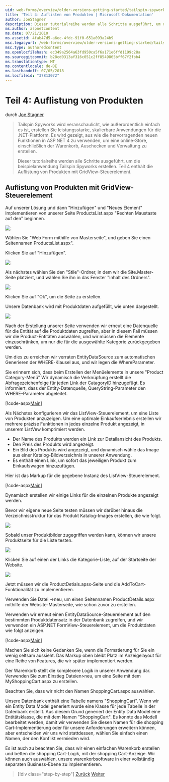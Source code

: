 ```yaml
---
uid: web-forms/overview/older-versions-getting-started/tailspin-spyworks/tailspin-spyworks-part-4
title: 'Teil 4: Auflisten von Produkten | Microsoft-Dokumentation'
author: JoeStagner
description: Dieser tutorialreihe werden alle Schritte ausgeführt, um die beispielanwendung Tailspin Spyworks erstellen. Teil 4 enthält die Auflistung von Produkten mit der GridView-Vertr....
ms.author: aspnetcontent
ms.date: 07/21/2010
ms.assetid: 4fab47d5-a6ec-4fdc-91f0-651a093a24b9
msc.legacyurl: /web-forms/overview/older-versions-getting-started/tailspin-spyworks/tailspin-spyworks-part-4
msc.type: authoredcontent
ms.openlocfilehash: ec349a2564a63fd950ca5f6a171e6ffd1199c28a
ms.sourcegitcommit: b28cd0313af316c051c2ff8549865bff67f2fbb4
ms.translationtype: MT
ms.contentlocale: de-DE
ms.lasthandoff: 07/05/2018
ms.locfileid: "37813072"
---
```

<a name="part-4-listing-products"></a>Teil 4: Auflistung von Produkten
====================
durch [Joe Stagner](https://github.com/JoeStagner)

> Tailspin Spyworks wird veranschaulicht, wie außerordentlich einfach es ist, erstellen Sie leistungsstarke, skalierbare Anwendungen für die .NET-Plattform. Es wird gezeigt, aus wie die hervorragenden neuen Funktionen in ASP.NET 4 zu verwenden, um eine online-Store, einschließlich der Warenkorb, Auschecken und Verwaltung zu erstellen.
> 
> Dieser tutorialreihe werden alle Schritte ausgeführt, um die beispielanwendung Tailspin Spyworks erstellen. Teil 4 enthält die Auflistung von Produkten mit GridView-Steuerelement.


## <a id="_Toc260221670"></a>  Auflistung von Produkten mit GridView-Steuerelement

Auf unserer Lösung und dann "Hinzufügen" und "Neues Element" Implementieren von unserer Seite ProductsList.aspx "Rechten Maustaste auf den" beginnen.

![](tailspin-spyworks-part-4/_static/image1.jpg)

Wählen Sie "Web Form mithilfe von Masterseite", und geben Sie einen Seitennamen ProductsList.aspx".

Klicken Sie auf "Hinzufügen".

![](tailspin-spyworks-part-4/_static/image2.jpg)

Als nächstes wählen Sie den "Stile"-Ordner, in dem wir die Site.Master-Seite platziert, und wählen Sie ihn in das Fenster "Inhalt des Ordners".

![](tailspin-spyworks-part-4/_static/image3.jpg)

Klicken Sie auf "Ok", um die Seite zu erstellen.

Unsere Datenbank wird mit Produktdaten aufgefüllt, wie unten dargestellt.

![](tailspin-spyworks-part-4/_static/image4.jpg)

Nach der Erstellung unserer Seite verwenden wir erneut eine Datenquelle für die Entität auf die Produktdaten zugreifen, aber in diesem Fall müssen wir die Product-Entitäten auswählen, und wir müssen die Elemente einzuschränken, um nur die für die ausgewählte Kategorie zurückgegeben werden.

Um dies zu erreichen wir verraten EntityDataSource zum automatischen Generieren der WHERE-Klausel aus, und wir legen die WhereParameter.

Sie erinnern sich, dass beim Erstellen der Menüelemente in unsere "Product Category-Menü" Wir dynamisch die Verknüpfung erstellt die Abfragezeichenfolge für jeden Link der CatagoryID hinzugefügt. Es informiert, dass der Entity-Datenquelle, QueryString-Parameter den WHERE-Parameter abgeleitet.

[!code-aspx[Main](tailspin-spyworks-part-4/samples/sample1.aspx)]

Als Nächstes konfigurieren wir das ListView-Steuerelement, um eine Liste von Produkten anzuzeigen. Um eine optimale Einkaufserlebnis erstellen wir mehrere präzise Funktionen in jedes einzelne Produkt angezeigt, in unserem ListVew komprimiert werden.

- Der Name des Produkts werden ein Link zur Detailansicht des Produkts.
- Den Preis des Produkts wird angezeigt.
- Ein Bild des Produkts wird angezeigt, und dynamisch wähle das Image aus einer Katalog-Bildverzeichnis in unserer Anwendung.
- Es enthält einen Link, um sofort das jeweiligen Produkt zum Einkaufswagen hinzuzufügen.

Hier ist das Markup für die gegebene Instanz des ListView-Steuerelement.

[!code-aspx[Main](tailspin-spyworks-part-4/samples/sample2.aspx)]

Dynamisch erstellen wir einige Links für die einzelnen Produkte angezeigt werden.

Bevor wir eigene neue Seite testen müssen wir darüber hinaus die Verzeichnisstruktur für das Produkt Katalog-Images erstellen, die wie folgt.

![](tailspin-spyworks-part-4/_static/image1.png)

Sobald unser Produktbilder zugegriffen werden kann, können wir unsere Produktseite für die Liste testen.

![](tailspin-spyworks-part-4/_static/image5.jpg)

Klicken Sie auf einen der Links die Kategorie-Liste, auf der Startseite der Website.

![](tailspin-spyworks-part-4/_static/image6.jpg)

Jetzt müssen wir die ProductDetials.apsx-Seite und die AddToCart-Funktionalität zu implementieren.

Verwenden Sie Datei -&gt;neu, um einen Seitennamen ProductDetails.aspx mithilfe der Website-Masterseite, wie schon zuvor zu erstellen.

Verwenden wir erneut einen EntityDataSource-Steuerelement auf den bestimmten Produktdatensatz in der Datenbank zugreifen, und wir verwenden ein ASP.NET FormView-Steuerelement, um die Produktdaten wie folgt anzeigen.

[!code-aspx[Main](tailspin-spyworks-part-4/samples/sample3.aspx)]

Machen Sie sich keine Gedanken Sie, wenn die Formatierung für Sie ein wenig seltsam aussieht. Das Markup oben bleibt Platz im Anzeigelayout für eine Reihe von Features, die wir später implementiert werden.

Der Warenkorb stellt die komplexere Logik in unserer Anwendung dar. Verwenden Sie zum Einstieg Dateien&gt;neu, um eine Seite mit dem MyShoppingCart.aspx zu erstellen.

Beachten Sie, dass wir nicht den Namen ShoppingCart.aspx auswählen.

Unsere Datenbank enthält eine Tabelle namens "ShoppingCart". Wenn wir ein Entity Data Model generiert wurde eine Klasse für jede Tabelle in der Datenbank erstellt. Aus diesem Grund generiert der Entity Data Model eine Entitätsklasse, die mit dem Namen "ShoppingCart". Es konnte das Modell bearbeitet werden, damit wir verwenden Sie diesen Namen für die shopping Cart-Implementierung oder für unsere Anforderungen erweitern können, aber entscheiden wir uns wird stattdessen, wählen Sie einfach einen Namen, der den Konflikt vermieden wird.

Es ist auch zu beachten Sie, dass wir einen einfachen Warenkorb erstellen und betten die shopping Cart-Logik, mit der shopping Cart-Anzeige. Wir können auch auswählen, unsere warenkorbsoftware in einer vollständig separaten Business-Ebene zu implementieren.

> [!div class="step-by-step"]
> [Zurück](tailspin-spyworks-part-3.md)
> [Weiter](tailspin-spyworks-part-5.md)
